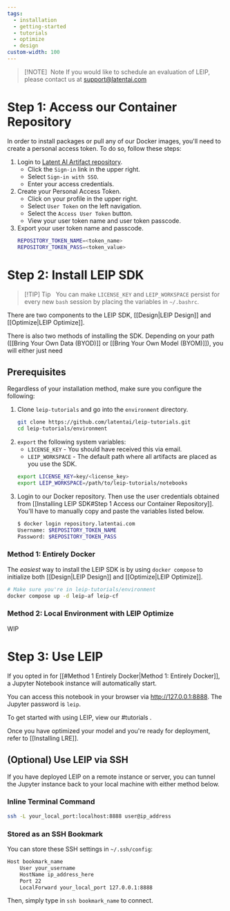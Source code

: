 ```yaml
---
tags:
  - installation
  - getting-started
  - tutorials
  - optimize
  - design
custom-width: 100
---
```

> [!NOTE]  Note
> If you would like to schedule an evaluation of LEIP, please contact us at [support@latentai.com](mailto:support@latentai.com.)
# Step 1: Access our Container Repository
In order to install packages or pull any of our Docker images, you'll need to create a personal access token. To do so, follow these steps:
1. Login to [Latent AI Artifact repository](https://repository.latentai.com/).
    - Click the `Sign-in` link in the upper right.
    - Select `Sign-in with SSO`.
    - Enter your access credentials.
2. Create your Personal Access Token.
    - Click on your profile in the upper right.
    - Select `User Token` on the left navigation.
    - Select the `Access User Token` button.
    - View your user token name and user token passcode.
3. Export your user token name and passcode.
	```bash
	REPOSITORY_TOKEN_NAME=<token_name>
	REPOSITORY_TOKEN_PASS=<token_value>
	```
# Step 2: Install LEIP SDK

> [!TIP] Tip  
> You can make `LICENSE_KEY` and `LEIP_WORKSPACE` persist for every new `bash` session by placing the variables in `~/.bashrc`.

There are two components to the LEIP SDK, [[Design|LEIP Design]] and [[Optimize|LEIP Optimize]].

There is also two methods of installing the SDK. Depending on your path ([[Bring Your Own Data (BYOD)]] or [[Bring Your Own Model (BYOM)]]), you will either just need 
## Prerequisites
Regardless of your installation method, make sure you configure the following:

1. Clone `leip-tutorials` and go into the `environment` directory.
	```bash
	git clone https://github.com/latentai/leip-tutorials.git
	cd leip-tutorials/environment
	```
2. `export` the following system variables:
	* `LICENSE_KEY` - You should have received this via email.
	* `LEIP_WORKSPACE` - The default path where all artifacts are placed as you use the SDK.
	``` bash
	export LICENSE_KEY=key/<license_key>
	export LEIP_WORKSPACE=/path/to/leip-tutorials/notebooks
	```
3. Login to our Docker repository. Then use the user credentials obtained from [[Installing LEIP SDK#Step 1 Access our Container Repository]]. You'll have to manually copy and paste the variables listed below.
	```bash
	$ docker login repository.latentai.com
	Username: $REPOSITORY_TOKEN_NAME
	Password: $REPOSITORY_TOKEN_PASS
	```
### Method 1: Entirely Docker
The *easiest* way to install the LEIP SDK is by using `docker compose` to initialize both [[Design|LEIP Design]] and [[Optimize|LEIP Optimize]].

```bash
# Make sure you're in leip-tutorials/environment
docker compose up -d leip-af leip-cf
```

### Method 2: Local Environment with LEIP Optimize
WIP
# Step 3: Use LEIP
If you opted in for [[#Method 1 Entirely Docker|Method 1: Entirely Docker]], a Jupyter Notebook instance will automatically start.

You can access this notebook in your browser via http://127.0.0.1:8888. The Jupyter password is `leip`.

To get started with using LEIP, view our #tutorials .

Once you have optimized your model and you're ready for deployment, refer to [[Installing LRE]].
## (Optional) Use LEIP via SSH
If you have deployed LEIP on a remote instance or server, you can tunnel the Jupyter instance back to your local machine with either method below.
### Inline Terminal Command
```bash
ssh -L your_local_port:localhost:8888 user@ip_address
```
### Stored as an SSH Bookmark
You can store these SSH settings in `~/.ssh/config`:
```bash
Host bookmark_name
    User your_username
    HostName ip_address_here
    Port 22
    LocalForward your_local_port 127.0.0.1:8888
```

Then, simply type in `ssh bookmark_name` to connect.